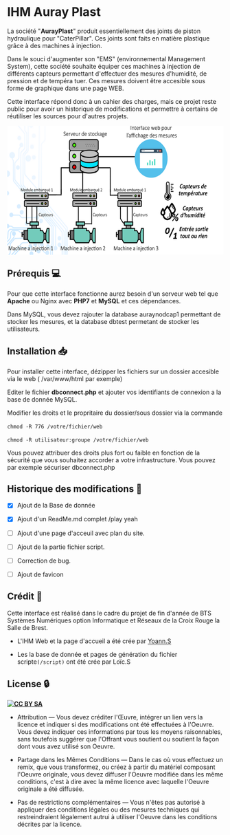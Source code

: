 # IHM Auray Plast


La société "**AurayPlast**" produit essentiellement des joints de piston hydraulique pour "CaterPillar". Ces joints sont faits en matière plastique grâce à des machines à injection.

Dans le souci d'augmenter son "EMS" (environnemental Management System), cette société souhaite équiper ces machines à injection de différents capteurs permettant d'effectuer des mesures d'humidité, de pression et de tempéra tuer. Ces mesures doivent être accesible sous forme de graphique dans une page WEB.

Cette interface répond donc à un cahier des charges, mais ce projet reste public pour avoir un historique de modifications et permettre à certains de réutiliser les sources pour d'autres projets.



<a href="http://aurayplast.fr/"><img src="https://raw.githubusercontent.com/softyoda/IHM_Auray_Plast/master/assets/img/shema.PNG" align="middle" height="300" width=auto ></a> 















## Prérequis  :computer:


Pour que cette interface fonctionne aurez besoin d'un serveur web tel que **Apache** ou Nginx avec **PHP7** et **MySQL** et ces dépendances. 

Dans MySQL, vous devez rajouter la database auraynodcap1 permettant de stocker les mesures, et la database dbtest permetant de stocker les utilisateurs.



## Installation  :inbox_tray:


Pour installer cette interface, dézipper les fichiers sur un dossier accesible via le web ( /var/www/html par exemple) 

Editer le fichier **dbconnect.php** et ajouter vos identifiants de connexion a la base de donnée MySQL.

Modifier les droits et le propritaire du dossier/sous dossier via la commande

`chmod -R 776 /votre/fichier/web`

`chmod -R utilisateur:groupe /votre/fichier/web`

Vous pouvez attribuer des droits plus fort ou faible en fonction de la sécurité que vous souhaitez accorder a votre infrastructure. Vous pouvez par exemple sécuriser dbconnect.php


## Historique des modifications  :calendar:

- [x] Ajout de la Base de donnée

- [x] Ajout d'un ReadMe.md complet /play yeah

- [ ] Ajout d'une page d'acceuil avec plan du site.

- [ ] Ajout de la partie fichier script.

- [ ] Correction de bug.

- [ ] Ajout de favicon

## Crédit  :memo:

Cette interface est réalisé dans le cadre du projet de fin d'année de BTS Systèmes Numériques option Informatique et Réseaux de la Croix Rouge la Salle de Brest.

- L'IHM Web et la page d'accueil a été crée par [Yoann.S](https://twitter.com/softyoda) 

- Les la base de donnée et pages de génération du fichier scripte`(/script)` ont été crée par Loïc.S

## License  :lock:
<a href="https://creativecommons.org/licenses/by-sa/2.0/"><img src="https://upload.wikimedia.org/wikipedia/commons/thumb/d/d0/CC-BY-SA_icon.svg/2000px-CC-BY-SA_icon.svg.png" align="left" height="30" width=auto ></a> 
[**CC BY SA**](https://creativecommons.org/licenses/by-sa/2.0/fr/) 

- Attribution — Vous devez créditer l'Œuvre, intégrer un lien vers la licence et indiquer si des modifications ont été effectuées à l'Oeuvre. Vous devez indiquer ces informations par tous les moyens raisonnables, sans toutefois suggérer que l'Offrant vous soutient ou soutient la façon dont vous avez utilisé son Oeuvre.

- Partage dans les Mêmes Conditions — Dans le cas où vous effectuez un remix, que vous transformez, ou créez à partir du matériel composant l'Oeuvre originale, vous devez diffuser l'Oeuvre modifiée dans les même conditions, c'est à dire avec la même licence avec laquelle l'Oeuvre originale a été diffusée.

- Pas de restrictions complémentaires — Vous n'êtes pas autorisé à appliquer des conditions légales ou des mesures techniques qui restreindraient légalement autrui à utiliser l'Oeuvre dans les conditions décrites par la licence.

